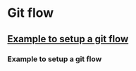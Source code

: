 # Git flow




## <a href="#example_to_setup_a_git_flow">Example to setup a git flow </a>







### <a name="example_to_setup_a_git_flow">Example to setup a git flow </a> 



